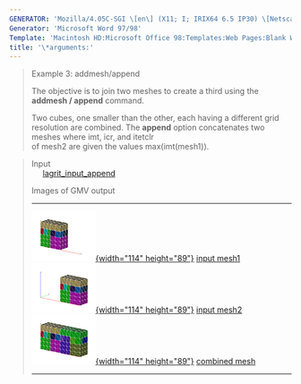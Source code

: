 ```yaml
---
GENERATOR: 'Mozilla/4.05C-SGI \[en\] (X11; I; IRIX64 6.5 IP30) \[Netscape\]'
Generator: 'Microsoft Word 97/98'
Template: 'Macintosh HD:Microsoft Office 98:Templates:Web Pages:Blank Web Page'
title: '\*arguments:'
---
```


> Example 3: addmesh/append
>
> The objective is to join two meshes to create a third using the
> **addmesh / append** command.
>
> Two cubes, one smaller than the other, each having a different grid
> resolution are combined. The **append** option concatenates two meshes
> where imt, icr, and itetclr\
> of mesh2 are given the values max(imt(mesh1)).

> Input\
>      [lagrit\_input\_append](../input_output/lagrit_input_append)
>
> Images of GMV output
>
>   --------------------------------------------------------------------------------------------------------------------------------------------------------------------------------- -------------------------------------------------------------------------------------------------------------------------------------------------------------------------------
>   [![](image/addmesh_append/addmesh_append1_tn.gif){width="114" height="89"}](image/addmesh_append/addmesh_append1.gif) [input mesh1](image/addmesh_append/addmesh_append1.gif)     [![](image/addmesh_append/addmesh_append2_tn.gif){width="114" height="89"}](image/addmesh_append/addmesh_append2.gif) [input mesh2](image/addmesh_append/addmesh_append2.gif)
>   [![](image/addmesh_append/addmesh_append3_tn.gif){width="114" height="89"}](image/addmesh_append/addmesh_append3.gif) [combined mesh](image/addmesh_append/addmesh_append3.gif)   
>   --------------------------------------------------------------------------------------------------------------------------------------------------------------------------------- -------------------------------------------------------------------------------------------------------------------------------------------------------------------------------
>
>
